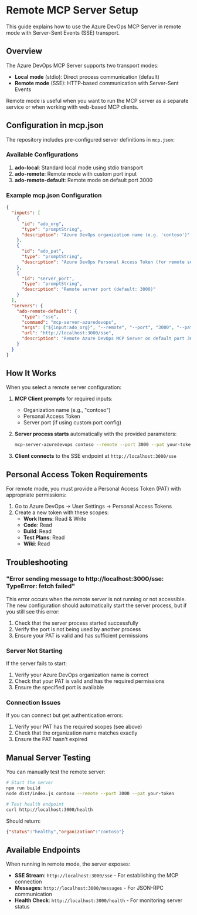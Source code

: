 # Remote MCP Server Setup

This guide explains how to use the Azure DevOps MCP Server in remote mode with Server-Sent Events (SSE) transport.

## Overview

The Azure DevOps MCP Server supports two transport modes:
- **Local mode** (stdio): Direct process communication (default)
- **Remote mode** (SSE): HTTP-based communication with Server-Sent Events

Remote mode is useful when you want to run the MCP server as a separate service or when working with web-based MCP clients.

## Configuration in mcp.json

The repository includes pre-configured server definitions in `mcp.json`:

### Available Configurations

1. **ado-local**: Standard local mode using stdio transport
2. **ado-remote**: Remote mode with custom port input
3. **ado-remote-default**: Remote mode on default port 3000

### Example mcp.json Configuration

```json
{
  "inputs": [
    {
      "id": "ado_org",
      "type": "promptString",
      "description": "Azure DevOps organization name (e.g. 'contoso')"
    },
    {
      "id": "ado_pat",
      "type": "promptString",
      "description": "Azure DevOps Personal Access Token (for remote server)"
    },
    {
      "id": "server_port",
      "type": "promptString",
      "description": "Remote server port (default: 3000)"
    }
  ],
  "servers": {
    "ado-remote-default": {
      "type": "sse",
      "command": "mcp-server-azuredevops",
      "args": ["${input:ado_org}", "--remote", "--port", "3000", "--pat", "${input:ado_pat}"],
      "url": "http://localhost:3000/sse",
      "description": "Remote Azure DevOps MCP Server on default port 3000"
    }
  }
}
```

## How It Works

When you select a remote server configuration:

1. **MCP Client prompts** for required inputs:
   - Organization name (e.g., "contoso")
   - Personal Access Token
   - Server port (if using custom port config)

2. **Server process starts** automatically with the provided parameters:
   ```bash
   mcp-server-azuredevops contoso --remote --port 3000 --pat your-token
   ```

3. **Client connects** to the SSE endpoint at `http://localhost:3000/sse`

## Personal Access Token Requirements

For remote mode, you must provide a Personal Access Token (PAT) with appropriate permissions:

1. Go to Azure DevOps → User Settings → Personal Access Tokens
2. Create a new token with these scopes:
   - **Work Items**: Read & Write
   - **Code**: Read
   - **Build**: Read
   - **Test Plans**: Read
   - **Wiki**: Read

## Troubleshooting

### "Error sending message to http://localhost:3000/sse: TypeError: fetch failed"

This error occurs when the remote server is not running or not accessible. The new configuration should automatically start the server process, but if you still see this error:

1. Check that the server process started successfully
2. Verify the port is not being used by another process
3. Ensure your PAT is valid and has sufficient permissions

### Server Not Starting

If the server fails to start:

1. Verify your Azure DevOps organization name is correct
2. Check that your PAT is valid and has the required permissions
3. Ensure the specified port is available

### Connection Issues

If you can connect but get authentication errors:

1. Verify your PAT has the required scopes (see above)
2. Check that the organization name matches exactly
3. Ensure the PAT hasn't expired

## Manual Server Testing

You can manually test the remote server:

```bash
# Start the server
npm run build
node dist/index.js contoso --remote --port 3000 --pat your-token

# Test health endpoint
curl http://localhost:3000/health
```

Should return:
```json
{"status":"healthy","organization":"contoso"}
```

## Available Endpoints

When running in remote mode, the server exposes:

- **SSE Stream**: `http://localhost:3000/sse` - For establishing the MCP connection
- **Messages**: `http://localhost:3000/messages` - For JSON-RPC communication
- **Health Check**: `http://localhost:3000/health` - For monitoring server status